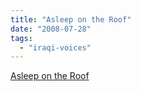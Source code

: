 ```yaml
---
title: "Asleep on the Roof"
date: "2008-07-28"
tags: 
  - "iraqi-voices"
---
```


[Asleep on the Roof](http://baghdadbureau.blogs.nytimes.com/2008/07/25/asleep-on-the-roof/)
